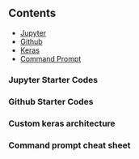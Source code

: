 ## Contents
* [Jupyter](#jupyter-starter-codes)
* [Github](#github-starter-codes)
* [Keras](#custom-keras-architecture)
* [Command Prompt](#command-prompt-cheat-sheet)


### Jupyter Starter Codes
<script src="https://gist.github.com/rs9899/be0a2828502b4e56a93e15ff61b73f0f.js"></script>

### Github Starter Codes
<script src="https://gist.github.com/rs9899/72d0d3b4d0f3df87f9ca2b02b0bdaa7a.js"></script>

### Custom keras architecture
<script src="https://gist.github.com/rs9899/178e0a324335cdaf71d76a965c848547.js"></script>

### Command prompt cheat sheet
<script src="https://gist.github.com/rs9899/cecf5b1b5924014e9a2087a9bfd23e75.js"></script>
